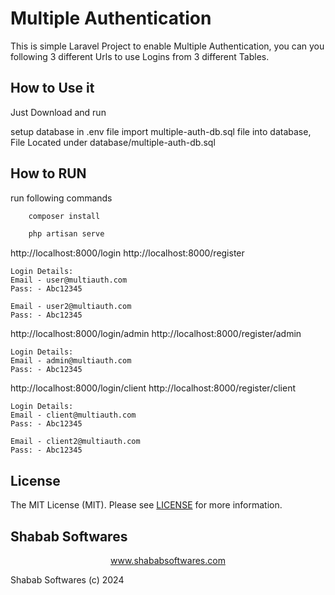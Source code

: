 # Multiple Authentication

This is simple Laravel Project to enable Multiple Authentication, you can you following 3 different Urls to use Logins from 3 different Tables.

## How to Use it

Just Download and run 

setup database in .env file
import multiple-auth-db.sql file into database, File Located under database/multiple-auth-db.sql
    
## How to RUN
    
run following commands

```bash
    composer install
```

```bash
    php artisan serve
```

http://localhost:8000/login
http://localhost:8000/register

    Login Details:
    Email - user@multiauth.com
    Pass: - Abc12345

    Email - user2@multiauth.com
    Pass: - Abc12345

http://localhost:8000/login/admin
http://localhost:8000/register/admin

    Login Details:
    Email - admin@multiauth.com
    Pass: - Abc12345

http://localhost:8000/login/client
http://localhost:8000/register/client

    Login Details:
    Email - client@multiauth.com
    Pass: - Abc12345

    Email - client2@multiauth.com
    Pass: - Abc12345

## License

The MIT License (MIT). Please see [LICENSE](LICENSE.md) for more information.

## Shabab Softwares

<p align="center"><a href="https://www.shababsoftwares.com" target="_blank">www.shababsoftwares.com</a></p>

Shabab Softwares (c) 2024